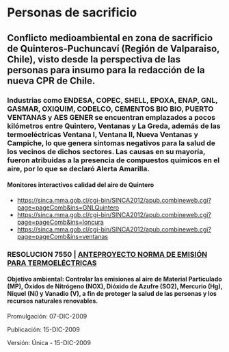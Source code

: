 # Personas de sacrificio

## Conflicto medioambiental en zona de sacrificio de Quinteros-Puchuncaví (Región de Valparaiso, Chile), visto desde la perspectiva de las personas para insumo para la redacción de la nueva CPR de Chile.

### Industrias como ENDESA, COPEC, SHELL, EPOXA, ENAP, GNL, GASMAR, OXIQUIM, CODELCO, CEMENTOS BIO BIO, PUERTO VENTANAS y AES GENER se encuentran emplazados a pocos kilómetros entre Quintero, Ventanas y La Greda, además de las termoeléctricas Ventana I, Ventana II, Nueva Ventanas y Campiche, lo que genera síntomas negativos para la salud de los vecinos de dichos sectores. Las causas en su mayoría, fueron atribuidas a la presencia de compuestos químicos en el aire, por lo que se declaró Alerta Amarilla.



#### Monitores interactivos calidad del aire de Quintero
* https://sinca.mma.gob.cl/cgi-bin/SINCA2012/apub.combineweb.cgi?page=pageComb&ins=GNLQuintero
* https://sinca.mma.gob.cl/cgi-bin/SINCA2012/apub.combineweb.cgi?page=pageComb&ins=loncura
* https://sinca.mma.gob.cl/cgi-bin/SINCA2012/apub.combineweb.cgi?page=pageComb&ins=ventanas


### RESOLUCION 7550 | [ANTEPROYECTO NORMA DE EMISIÓN PARA TERMOELÉCTRICAS](https://www.bcn.cl/leychile/navegar?idNorma=1008986)
#### Objetivo ambiental: Controlar las emisiones al aire de Material Particulado (MP), Óxidos de Nitrógeno (NOX), Dióxido de Azufre (SO2), Mercurio (Hg), Níquel (Ni) y Vanadio (V), a fin de proteger la salud de las personas y los recursos naturales renovables.
Promulgación: 07-DIC-2009

Publicación: 15-DIC-2009

Versión: Única - 15-DIC-2009
